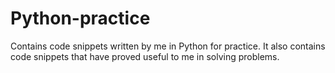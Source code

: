 # Python-practice

Contains code snippets written by me in Python for practice. It also contains code snippets that have proved useful to me in solving problems.
